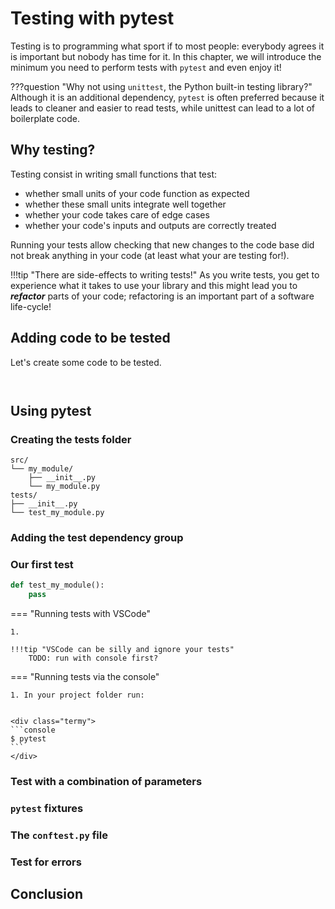
# Testing with pytest

Testing is to programming what sport if to most people: everybody agrees it is
important but nobody has time for it. In this chapter, we will introduce the
minimum you need to perform tests with `pytest` and even enjoy it!

???question "Why not using `unittest`, the Python built-in testing library?"
    Although it is an additional dependency, `pytest` is often preferred
    because it leads to cleaner and easier to read tests, while unittest
    can lead to a lot of boilerplate code.

## Why testing?

Testing consist in writing small functions that test:

- whether small units of your code function as expected
- whether these small units integrate well together
- whether your code takes care of edge cases
- whether your code's inputs and outputs are correctly treated

Running your tests allow checking that new changes to the code base did
not break anything in your code (at least what your are testing for!).

!!!tip "There are side-effects to writing tests!"
    As you write tests, you get to experience what it takes to use your
    library and this might lead you to ***refactor*** parts of your code;
    refactoring is an important part of a software life-cycle!

## Adding code to be tested

Let's create some code to be tested.

```python



```

## Using pytest

### Creating the tests folder

```text title="File Structure"
src/
└── my_module/
    ├── __init__.py
    └── my_module.py
tests/
├── __init__.py
└── test_my_module.py
```

### Adding the test dependency group

### Our first test

```python
def test_my_module():
    pass
```

=== "Running tests with VSCode"

    1.

    !!!tip "VSCode can be silly and ignore your tests"
        TODO: run with console first?

=== "Running tests via the console"

    1. In your project folder run:


    <div class="termy">
    ```console
    $ pytest
    ```
    </div>

### Test with a combination of parameters

### `pytest` fixtures

### The `conftest.py` file

### Test for errors

## Conclusion
